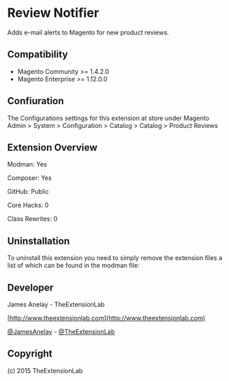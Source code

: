 # Review Notifier
Adds e-mail alerts to Magento for new product reviews.

Compatibility
-------------
- Magento Community >= 1.4.2.0
- Magento Enterprise >= 1.12.0.0

Confiuration
------------
The Configurations settings for this extension at store under Magento Admin > System > Configuration > Catalog > Catalog > Product Reviews

Extension Overview
------------------
Modman: Yes

Composer: Yes

GitHub: Public

Core Hacks: 0

Class Rewrites: 0

Uninstallation
--------------
To uninstall this extension you need to simply remove the extension files a list of which can be found in the modman file:

Developer
--------------
James Anelay - TheExtensionLab

[http://www.theextensionlab.com](http://www.theextensionlab.com)

[@JamesAnelay](https://twitter.com/jamesanelay) - [@TheExtensionLab](https://twitter.com/TheExtensionLab)

Copyright
---------
(c) 2015 TheExtensionLab
